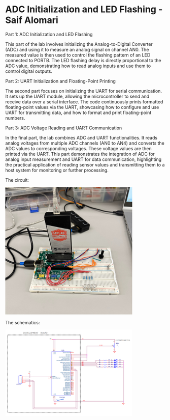# ADC Initialization and LED Flashing - Saif Alomari

Part 1: ADC Initialization and LED Flashing

This part of the lab involves initializing the Analog-to-Digital Converter (ADC) and using it to measure an analog signal on channel AN0. The measured value is then used to control the flashing pattern of an LED connected to PORTB. The LED flashing delay is directly proportional to the ADC value, demonstrating how to read analog inputs and use them to control digital outputs.

Part 2: UART Initialization and Floating-Point Printing

The second part focuses on initializing the UART for serial communication. It sets up the UART module, allowing the microcontroller to send and receive data over a serial interface. The code continuously prints formatted floating-point values via the UART, showcasing how to configure and use UART for transmitting data, and how to format and print floating-point numbers.

Part 3: ADC Voltage Reading and UART Communication

In the final part, the lab combines ADC and UART functionalities. It reads analog voltages from multiple ADC channels (AN0 to AN4) and converts the ADC values to corresponding voltages. These voltage values are then printed via the UART. This part demonstrates the integration of ADC for analog input measurement and UART for data communication, highlighting the practical application of reading sensor values and transmitting them to a host system for monitoring or further processing.


The circuit: 

<img src='./images/circuit_01.jpg' width='400'>

The schematics: 

<img src='./images/schematics_01.png' width='400'>

